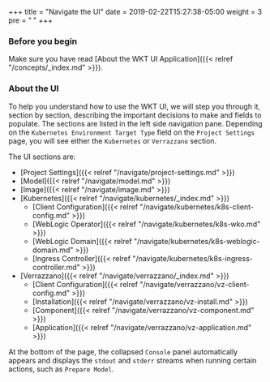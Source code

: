 +++
title = "Navigate the UI"
date = 2019-02-22T15:27:38-05:00
weight = 3
pre = "<b> </b>"
+++

### Before you begin

Make sure you have read [About the WKT UI Application]({{< relref "/concepts/_index.md" >}}).

### About the UI

To help you understand how to use the WKT UI, we will step you through it, section by section,
describing the important decisions to make and fields to populate.  The sections are listed in
the left side navigation pane.  Depending on the `Kubernetes Environment Target Type` field
on the `Project Settings` page, you will see either the `Kubernetes` or `Verrazzano` section.  

The UI sections are:

- [Project Settings]({{< relref "/navigate/project-settings.md" >}})
- [Model]({{< relref "/navigate/model.md" >}})
- [Image]({{< relref "/navigate/image.md" >}})
- [Kubernetes]({{< relref "/navigate/kubernetes/_index.md" >}})
  - [Client Configuration]({{< relref "/navigate/kubernetes/k8s-client-config.md" >}})
  - [WebLogic Operator]({{< relref "/navigate/kubernetes/k8s-wko.md" >}})
  - [WebLogic Domain]({{< relref "/navigate/kubernetes/k8s-weblogic-domain.md" >}})
  - [Ingress Controller]({{< relref "/navigate/kubernetes/k8s-ingress-controller.md" >}})
- [Verrazzano]({{< relref "/navigate/verrazzano/_index.md" >}})
  - [Client Configuration]({{< relref "/navigate/verrazzano/vz-client-config.md" >}})
  - [Installation]({{< relref "/navigate/verrazzano/vz-install.md" >}})
  - [Component]({{< relref "/navigate/verrazzano/vz-component.md" >}})
  - [Application]({{< relref "/navigate/verrazzano/vz-application.md" >}})  


At the bottom of the page, the collapsed `Console` panel automatically appears and displays the `stdout` and `stderr`
streams when running certain actions, such as `Prepare Model`.
